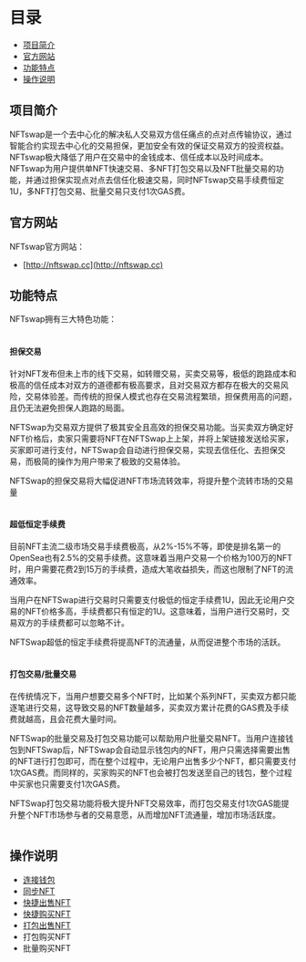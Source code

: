 # 目录
* [项目简介](#项目简介)
* [官方网站](#官方网站)
* [功能特点](#功能特点)
* [操作说明](#操作说明)

## 项目简介
  NFTswap是一个去中心化的解决私人交易双方信任痛点的点对点传输协议，通过智能合约实现去中心化的交易担保，更加安全有效的保证交易双方的投资权益。
  NFTswap极大降低了用户在交易中的金钱成本、信任成本以及时间成本。NFTswap为用户提供单NFT快速交易、多NFT打包交易以及NFT批量交易的功能，并通过担保实现点对点去信任化极速交易，同时NFTswap交易手续费恒定1U，多NFT打包交易、批量交易只支付1次GAS费。


## 官方网站
  NFTswap官方网站：
  * [http://nftswap.cc](http://nftswap.cc) 
## 功能特点
NFTswap拥有三大特色功能：<br />
<br />

#### 担保交易
针对NFT发布但未上市的线下交易，如转赠交易，买卖交易等，极低的跑路成本和极高的信任成本对双方的道德都有极高要求，且对交易双方都存在极大的交易风险，交易体验差。而传统的担保人模式也存在交易流程繁琐，担保费用高的问题，且仍无法避免担保人跑路的局面。

NFTSwap为交易双方提供了极其安全且高效的担保交易功能。当买卖双方确定好NFT价格后，卖家只需要将NFT在NFTSwap上上架，并将上架链接发送给买家，买家即可进行支付，NFTSwap会自动进行担保交易，实现去信任化、去担保交易，而极简的操作为用户带来了极致的交易体验。

NFTSwap的担保交易将大幅促进NFT市场流转效率，将提升整个流转市场的交易量<br />
<br />

#### 超低恒定手续费
目前NFT主流二级市场交易手续费极高，从2%-15%不等，即使是排名第一的OpenSea也有2.5%的交易手续费。这意味着当用户交易一个价格为100万的NFT时，用户需要花费2到15万的手续费，造成大笔收益损失，而这也限制了NFT的流通效率。

当用户在NFTSwap进行交易时只需要支付极低的恒定手续费1U，因此无论用户交易的NFT价格多高，手续费都只有恒定的1U。这意味着，当用户进行交易时，交易双方的手续费都可以忽略不计。

NFTSwap超低的恒定手续费将提高NFT的流通量，从而促进整个市场的活跃。<br />
<br />

#### 打包交易/批量交易
在传统情况下，当用户想要交易多个NFT时，比如某个系列NFT，买卖双方都只能逐笔进行交易，这导致交易的NFT数量越多，买卖双方累计花费的GAS费及手续费就越高，且会花费大量时间。

NFTSwap的批量交易及打包交易功能可以帮助用户批量交易NFT。当用户连接钱包到NFTSwap后，NFTSwap会自动显示钱包内的NFT，用户只需选择需要出售的NFT进行打包即可，而在整个过程中，无论用户出售多少个NFT，都只需要支付1次GAS费。而同样的，买家购买的NFT也会被打包发送至自己的钱包，整个过程中买家也只需要支付1次GAS费。

NFTSwap打包交易功能将极大提升NFT交易效率，而打包交易支付1次GAS能提升整个NFT市场参与者的交易意愿，从而增加NFT流通量，增加市场活跃度。<br />
<br />



## 操作说明
* [连接钱包](https://github.com/NFTswapWhitePaper/NFTswapWhitePaper/blob/main/%E8%BF%9E%E6%8E%A5%E9%92%B1%E5%8C%85.md)
* [同步NFT](https://github.com/NFTswapWhitePaper/NFTswapWhitePaper/blob/main/%E5%90%8C%E6%AD%A5NFT.md)
* [快捷出售NFT](https://github.com/NFTswapWhitePaper/NFTswapWhitePaper/blob/main/%E5%BF%AB%E6%8D%B7%E5%87%BA%E5%94%AENFT.md)
* [快捷购买NFT](https://github.com/NFTswapWhitePaper/NFTswapWhitePaper/blob/main/%E5%BF%AB%E6%8D%B7%E8%B4%AD%E4%B9%B0NFT.md)
* [打包出售NFT](https://github.com/NFTswapWhitePaper/NFTswapWhitePaper/blob/main/%E6%89%93%E5%8C%85%E5%87%BA%E5%94%AENFT.md)
* 打包购买NFT
* 批量购买NFT







